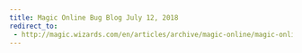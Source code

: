 ```yaml
---
title: Magic Online Bug Blog July 12, 2018
redirect_to:
 - http://magic.wizards.com/en/articles/archive/magic-online/magic-online-bug-blog-july-12-2018-2018-07-12
---
```

